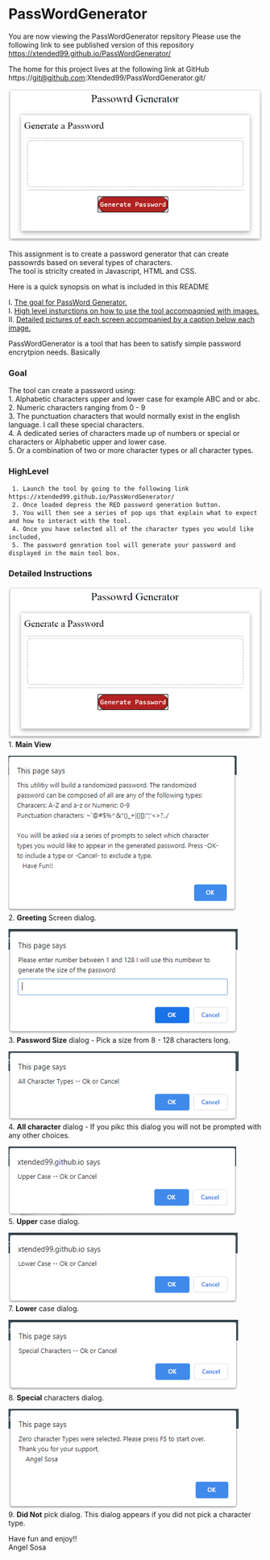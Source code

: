 # PassWordGenerator
  
  You are now viewing the PassWordGenerator repsitory 
  Please use the following link to see published version of this repository  
  https://xtended99.github.io/PassWordGenerator/  

  The home for this project lives at the following link at GitHub  
  https://git@github.com:Xtended99/PassWordGenerator.git/  

![portfolio demo](./passwordgenerator.png)

  This assignment is to create a password generator that can create passowrds based on several types of characters.  
  The tool is striclty created in Javascript, HTML and CSS.  
  
  Here is a quick synopsis on what is included in this README    
  
  I.  [The goal for PassWord Generator.](#goal)   
  I.  [High level insturctions on how to use the tool accompaqnied with images.](#highlevel)  
  II. [Detailed pictures of each screen accompanied by a caption below each image.](#detailed-instructions)  
  
  PassWordGenerator is a tool that has been to satisfy simple password encrytpion needs. Basically  
  
  ### Goal
  The tool can create a password using:  
     1. Alphabetic characters upper and lower case for example ABC and or abc.  
     2. Numeric characters ranging from 0 - 9  
     3. The punctuation characters that would normally exist in the english language. I call these special characters.  
     4. A dedicated series of characters made up of numbers or special or characters or Alphabetic upper and lower case.  
     5. Or a combination of two or more character types or all character types.  
  
  ### HighLevel
     1. Launch the tool by going to the following link https://xtended99.github.io/PassWordGenerator/  
     2. Once loaded depress the RED password generation button.  
     3. You will then see a series of pop ups that explain what to expect and how to interact with the tool.  
     4. Once you have selected all of the character types you would like included,
     5. The password genration tool will generate your password and displayed in the main tool box.
  
  ### Detailed Instructions  
  
![portfolio demo](./appimages/passwordgenerator.png)  
     1. **Main View**  
     
![portfolio demo](./appimages/initialdialog.png)  
     2. **Greeting** Screen dialog.  
 
![portfolio demo](./appimages/passwordsize.png)  
     3. **Password Size** dialog - Pick a size from 8 - 128 characters long.   
 
![portfolio demo](./appimages/choseallcharacter.png)  
     4. **All character** dialog  - If you pikc this dialog you will not be prompted with any other choices.  
     
![portfolio demo](./appimages/uppercase.png)  
     5. **Upper** case dialog.  

![portfolio demo](./appimages/lowercase.png)  
     7. **Lower** case dialog.  

![portfolio demo](./appimages/specialcharacter.png)  
     8. **Special** characters dialog.  

![portfolio demo](./appimages/didntchoose.png)  
     9. **Did Not** pick dialog. This dialog appears if you did not pick a character type.  
 
Have fun and enjoy!!  
   Angel Sosa





































